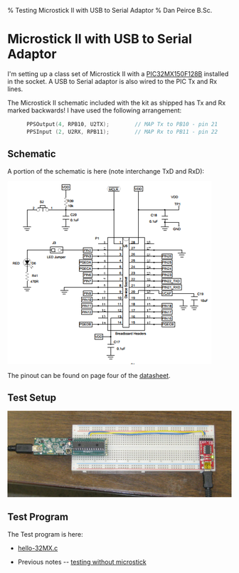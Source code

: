 % Testing Microstick II with USB to Serial Adaptor
% Dan Peirce B.Sc.

<!---
use pandoc -s --toc -t html5 -c ../../pandocbd.css testing.md -o testing.html
-->

# Microstick II with USB to Serial Adaptor

I'm setting up a class set of Microstick II with a 
[PIC32MX150F128B](http://www.microchip.com/wwwproducts/en/PIC32MX150F128B) installed in the socket. 
A USB to Serial adaptor is also wired to the PIC Tx and Rx lines.

The Microstick II schematic included with the kit as shipped has Tx and Rx marked backwards! I have used the 
following arrangement:

~~~~c
      PPSOutput(4, RPB10, U2TX);        // MAP Tx to PB10 - pin 21
      PPSInput (2, U2RX, RPB11);        // MAP Rx to PB11 - pin 22
~~~~

## Schematic

A portion of the schematic is here (note interchange TxD and RxD):

![](microstickii-schamatic.png)

The pinout can be found on page four of the [datasheet](http://ww1.microchip.com/downloads/en/DeviceDoc/60001168J.pdf).

## Test Setup

<img src="test-microstick.jpg" width="800" />


## Test Program

The Test program is here:

* [hello-32MX.c](https://github.com/danpeirce/danpeirce.github.io/blob/master/2017/testStarterKitII/hello-32MX.c)

* Previous notes -- [testing without microstick](https://sites.google.com/site/danpeircenotes/pic32mx/worked-through-guide)